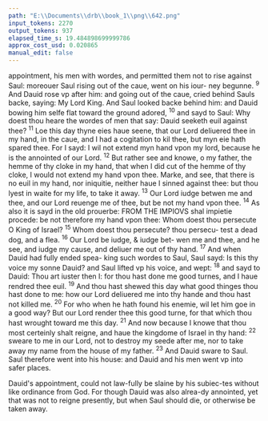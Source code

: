 ```yaml
---
path: "E:\\Documents\\drb\\book_1\\png\\642.png"
input_tokens: 2270
output_tokens: 937
elapsed_time_s: 19.484898699999786
approx_cost_usd: 0.020865
manual_edit: false
---
```

appointment, his men with wordes, and permitted them not to rise against
Saul: moreouer Saul rising out of the caue, went on his iour-
ney begunne. <sup>9</sup> And Dauid rose vp after him: and going out
of the caue, cried behind Sauls backe, saying: My Lord King.
And Saul looked backe behind him: and Dauid bowing him
selfe flat toward the ground adored, <sup>10</sup> and sayd to Saul: Why
doest thou heare the wordes of men that say: Dauid seeketh
euil against thee? <sup>11</sup> Loe this day thyne eies haue seene, that
our Lord deliuered thee in my hand, in the caue, and I had a
cogitation to kil thee, but myn eie hath spared thee. For I
sayd: I wil not extend myn hand vpon my lord, because he is
the annointed of our Lord. <sup>12</sup> But rather see and knowe, o
my father, the hemme of thy cloke in my hand, that when I
did cut of the hemme of thy cloke, I would not extend my
hand vpon thee. Marke, and see, that there is no euil in my
hand, nor iniquitie, neither haue I sinned against thee: but
thou lyest in waite for my life, to take it away. <sup>13</sup> Our Lord
iudge betwen me and thee, and our Lord reuenge me of thee,
but be not my hand vpon thee. <sup>14</sup> As also it is sayd in the old
prouerbe: FROM THE IMPIOVS shal impietie procede: be not
therefore my hand vpon thee: Whom doest thou persecute O
King of Israel? <sup>15</sup> Whom doest thou persecute? thou persecu-
test a dead dog, and a flea. <sup>16</sup> Our Lord be iudge, & iudge bet-
wen me and thee, and he see, and iudge my cause, and deliuer
me out of thy hand. <sup>17</sup> And when Dauid had fully ended spea-
king such wordes to Saul, Saul sayd: Is this thy voice my sonne
Dauid? and Saul lifted vp his voice, and wept: <sup>18</sup> and sayd to
Dauid: Thou art iuster then I: for thou hast done me good
turnes, and I haue rendred thee euil. <sup>19</sup> And thou hast shewed
this day what good thinges thou hast done to me: how our
Lord deliuered me into thy hande and thou hast not killed
me. <sup>20</sup> For who when he hath found his enemie, wil let him
goe in a good way? But our Lord render thee this good turne,
for that which thou hast wrought toward me this day. <sup>21</sup> And
now because I knowe that thou most certeinly shalt reigne,
and haue the kingdome of Israel in thy hand: <sup>22</sup> sweare to me
in our Lord, not to destroy my seede after me, nor to take
away my name from the house of my father. <sup>23</sup> And Dauid
sware to Saul. Saul therefore went into his house: and Dauid
and his men went vp into safer places.

<aside>Dauid's appointment, could not law-fully be slaine by his subiec-tes without like ordinance from God. For though Dauid was also alrea-dy annointed, yet that was not to reigne presently, but when Saul should die, or otherwise be taken away.</aside>

[^1]: First booke